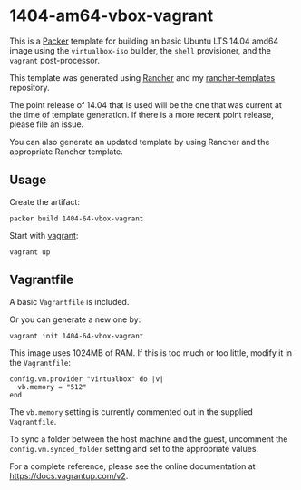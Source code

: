 # 1404-am64-vbox-vagrant
This is a [Packer](https://packer.io) template for building an basic Ubuntu LTS 14.04 amd64 image using the `virtualbox-iso` builder, the `shell` provisioner, and the `vagrant` post-processor.

This template was generated using [Rancher](https://github.com/mohae/rancher) and my [rancher-templates](https://github.com/mohae/rancher-templates) repository.

The point release of 14.04 that is used will be the one that was current at the time of template generation. If there is a more recent point release, please file an issue. 

You can also generate an updated template by using Rancher and the appropriate Rancher template.

## Usage
Create the artifact:

    packer build 1404-64-vbox-vagrant

Start with [vagrant](https://vagrantup.com):

    vagrant up

## Vagrantfile
A basic `Vagrantfile` is included. 

Or you can generate a new one by:
 
    vagrant init 1404-64-vbox-vagrant

This image uses 1024MB of RAM. If this is too much or too little, modify it in the `Vagrantfile`:

    config.vm.provider "virtualbox" do |v|
      vb.memory = "512"
    end  

The `vb.memory` setting is currently commented out in the supplied `Vagrantfile`.

To sync a folder between the host machine and the guest, uncomment the `config.vm.synced_folder` setting and set to the appropriate values.

For a complete reference, please see the online documentation at https://docs.vagrantup.com/v2. 